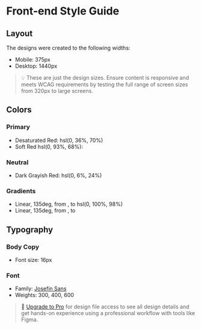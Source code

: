 # Front-end Style Guide

## Layout

The designs were created to the following widths:

- Mobile: 375px
- Desktop: 1440px

> 💡 These are just the design sizes. Ensure content is responsive and meets WCAG requirements by testing the full range of screen sizes from 320px to large screens.
## Colors

### Primary

- Desaturated Red: hsl(0, 36%, 70%)
- Soft Red hsl(0, 93%, 68%):

### Neutral

- Dark Grayish Red: hsl(0, 6%, 24%)

### Gradients

- Linear, 135deg, from , to hsl(0, 100%, 98%)
- Linear, 135deg, from , to 

## Typography

### Body Copy

- Font size: 16px

### Font

- Family: [Josefin Sans](https://fonts.google.com/specimen/Josefin+Sans)
- Weights: 300, 400, 600

> 💎 [Upgrade to Pro](https://www.frontendmentor.io/pro?ref=style-guide) for design file access to see all design details and get hands-on experience using a professional workflow with tools like Figma.
